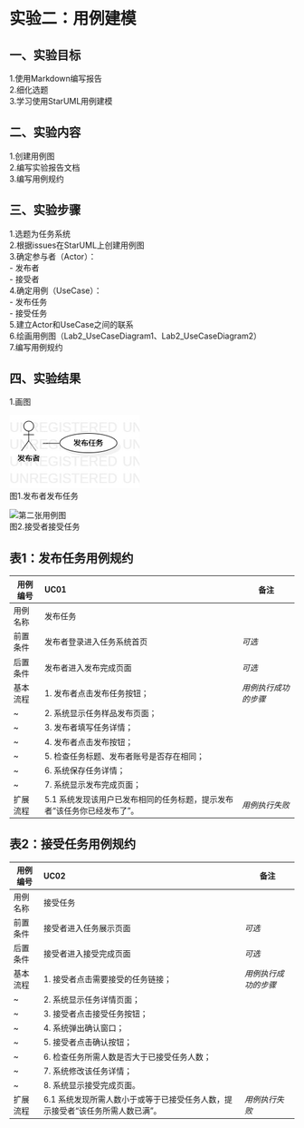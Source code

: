 # 实验二：用例建模

## 一、实验目标

1.使用Markdown编写报告  
2.细化选题  
3.学习使用StarUML用例建模

## 二、实验内容

1.创建用例图  
2.编写实验报告文档  
3.编写用例规约

## 三、实验步骤

1.选题为任务系统  
2.根据issues在StarUML上创建用例图  
3.确定参与者（Actor）：  
    - 发布者  
    - 接受者  
4.确定用例（UseCase）：  
    - 发布任务  
    - 接受任务  
5.建立Actor和UseCase之间的联系  
6.绘画用例图（Lab2_UseCaseDiagram1、Lab2_UseCaseDiagram2）  
7.编写用例规约

## 四、实验结果

1.画图

![第一张用例图](./Lab2_UseCaseDiagram1.jpg)  
图1.发布者发布任务

![第二张用例图](./Lab2_UseCaseDiagram2.jpg)  
图2.接受者接受任务

## 表1：发布任务用例规约  

用例编号  | UC01 | 备注  
-|:-|-  
用例名称  | 发布任务  |   
前置条件  | 发布者登录进入任务系统首页   | *可选*   
后置条件  | 发布者进入发布完成页面         | *可选*   
基本流程  | 1. 发布者点击发布任务按钮；  |*用例执行成功的步骤*    
~| 2. 系统显示任务样品发布页面；  |   
~| 3. 发布者填写任务详情；  |   
~| 4. 发布者点击发布按钮；  |   
~| 5. 检查任务标题、发布者账号是否存在相同；  |   
~| 6. 系统保存任务详情；  |   
~| 7. 系统显示发布完成页面；  |   
扩展流程  | 5.1 系统发现该用户已发布相同的任务标题，提示发布者“该任务你已经发布了”。 |*用例执行失败*   

## 表2：接受任务用例规约  

用例编号  | UC02 | 备注  
-|:-|-  
用例名称  | 接受任务  |   
前置条件  | 接受者进入任务展示页面   | *可选*   
后置条件  | 接受者进入接受完成页面   | *可选*   
基本流程  | 1. 接受者点击需要接受的任务链接；  |*用例执行成功的步骤*    
~| 2. 系统显示任务详情页面；  |   
~| 3. 接受者点击接受任务按钮；  |   
~| 4. 系统弹出确认窗口；  |   
~| 5. 接受者点击确认按钮；  |   
~| 6. 检查任务所需人数是否大于已接受任务人数； |   
~| 7. 系统修改该任务详情； |   
~| 8. 系统显示接受完成页面。  |  
扩展流程  | 6.1 系统发现所需人数小于或等于已接受任务人数，提示接受者“该任务所需人数已满”。  |*用例执行失败*  

